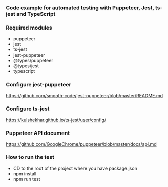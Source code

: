 ### Code example for automated testing with Puppeteer, Jest, ts-jest and TypeScript

### Required modules

-   puppeteer
-   jest
-   ts-jest
-   jest-puppeteer
-   @types/puppeteer
-   @types/jest
-   typescript

### Configure jest-puppeteer

https://github.com/smooth-code/jest-puppeteer/blob/master/README.md

### Configure ts-jest

https://kulshekhar.github.io/ts-jest/user/config/

### Puppeteer API document

https://github.com/GoogleChrome/puppeteer/blob/master/docs/api.md

### How to run the test
- CD to the root of the project where you have package.json
- npm install
- npm run test

